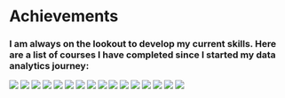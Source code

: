 # Achievements
### I am always on the lookout to develop my current skills. Here are a list of courses I have completed since I started my data analytics journey: 

<img src="images/google_cert.png?raw=true"/>

<img src="images/Capstone_project.png?raw=true"/>

<img src="images/data_analysis_R.png?raw=true"/> 

<img src="images/share_data.png?raw=true"/> 

<img src="images/nano_cert.png?raw=true"/> 

<img src="images/analyze_data.png?raw=true"/> 

<img src="images/process_data.png?raw=true"/> 

<img src="images/prepare_data.png?raw=true"/> 

<img src="images/ask_questions.png?raw=true"/> 

<img src="images/foundations.png?raw=true"/>

<img src="images/forage.png?raw=true"/> 

<img src="images/data_modeling.png?raw=true"/> 

<img src="images/matplotlib_cert.png.png?raw=true"/>

<img src="images/numpy_cert.png?raw=true"/> 

<img src="images/dphi_pandas.png?raw=true"/>

<img src="images/python_basics.png?raw=true"/>
